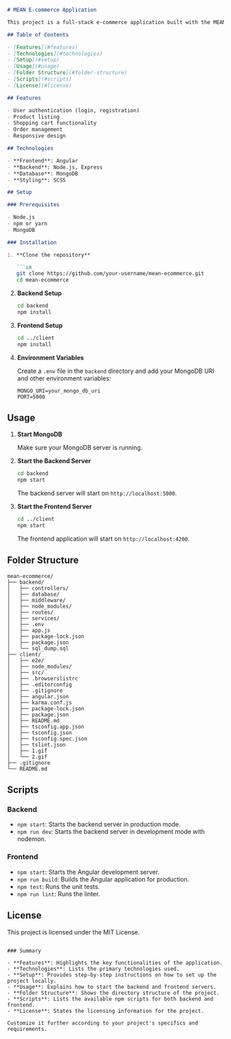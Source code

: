 ```markdown
# MEAN E-commerce Application

This project is a full-stack e-commerce application built with the MEAN (MongoDB, Express, Angular, Node.js) stack. It includes both backend and frontend parts.

## Table of Contents

- [Features](#features)
- [Technologies](#technologies)
- [Setup](#setup)
- [Usage](#usage)
- [Folder Structure](#folder-structure)
- [Scripts](#scripts)
- [License](#license)

## Features

- User authentication (login, registration)
- Product listing
- Shopping cart functionality
- Order management
- Responsive design

## Technologies

- **Frontend**: Angular
- **Backend**: Node.js, Express
- **Database**: MongoDB
- **Styling**: SCSS

## Setup

### Prerequisites

- Node.js
- npm or yarn
- MongoDB

### Installation

1. **Clone the repository**

   ```sh
   git clone https://github.com/your-username/mean-ecommerce.git
   cd mean-ecommerce
   ```

2. **Backend Setup**

   ```sh
   cd backend
   npm install
   ```

3. **Frontend Setup**

   ```sh
   cd ../client
   npm install
   ```

4. **Environment Variables**

   Create a `.env` file in the `backend` directory and add your MongoDB URI and other environment variables:

   ```env
   MONGO_URI=your_mongo_db_uri
   PORT=5000
   ```

## Usage

1. **Start MongoDB**

   Make sure your MongoDB server is running.

2. **Start the Backend Server**

   ```sh
   cd backend
   npm start
   ```

   The backend server will start on `http://localhost:5000`.

3. **Start the Frontend Server**

   ```sh
   cd ../client
   npm start
   ```

   The frontend application will start on `http://localhost:4200`.

## Folder Structure

```
mean-ecommerce/
├── backend/
│   ├── controllers/
│   ├── database/
│   ├── middleware/
│   ├── node_modules/
│   ├── routes/
│   ├── services/
│   ├── .env
│   ├── app.js
│   ├── package-lock.json
│   ├── package.json
│   └── sql_dump.sql
├── client/
│   ├── e2e/
│   ├── node_modules/
│   ├── src/
│   ├── .browserslistrc
│   ├── .editorconfig
│   ├── .gitignore
│   ├── angular.json
│   ├── karma.conf.js
│   ├── package-lock.json
│   ├── package.json
│   ├── README.md
│   ├── tsconfig.app.json
│   ├── tsconfig.json
│   ├── tsconfig.spec.json
│   ├── tslint.json
│   ├── 1.gif
│   └── 2.gif
├── .gitignore
└── README.md
```

## Scripts

### Backend

- `npm start`: Starts the backend server in production mode.
- `npm run dev`: Starts the backend server in development mode with nodemon.

### Frontend

- `npm start`: Starts the Angular development server.
- `npm run build`: Builds the Angular application for production.
- `npm test`: Runs the unit tests.
- `npm run lint`: Runs the linter.

## License

This project is licensed under the MIT License.
```

### Summary

- **Features**: Highlights the key functionalities of the application.
- **Technologies**: Lists the primary technologies used.
- **Setup**: Provides step-by-step instructions on how to set up the project locally.
- **Usage**: Explains how to start the backend and frontend servers.
- **Folder Structure**: Shows the directory structure of the project.
- **Scripts**: Lists the available npm scripts for both backend and frontend.
- **License**: States the licensing information for the project.

Customize it further according to your project's specifics and requirements.